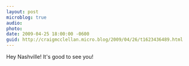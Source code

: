 ```yaml
---
layout: post
microblog: true
audio: 
photo: 
date: 2009-04-25 18:00:00 -0600
guid: http://craigmcclellan.micro.blog/2009/04/26/t1623436489.html
---
```

Hey Nashville! It's good to see you!

